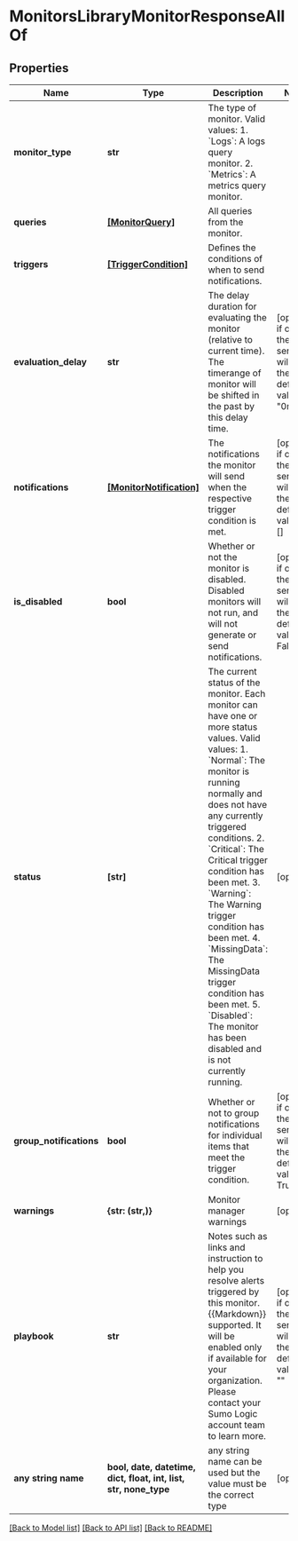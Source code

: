 # MonitorsLibraryMonitorResponseAllOf


## Properties
Name | Type | Description | Notes
------------ | ------------- | ------------- | -------------
**monitor_type** | **str** | The type of monitor. Valid values:   1. &#x60;Logs&#x60;: A logs query monitor.   2. &#x60;Metrics&#x60;: A metrics query monitor. | 
**queries** | [**[MonitorQuery]**](MonitorQuery.md) | All queries from the monitor. | 
**triggers** | [**[TriggerCondition]**](TriggerCondition.md) | Defines the conditions of when to send notifications. | 
**evaluation_delay** | **str** | The delay duration for evaluating the monitor (relative to current time). The timerange of monitor will be shifted in the past by this delay time. | [optional]  if omitted the server will use the default value of "0m"
**notifications** | [**[MonitorNotification]**](MonitorNotification.md) | The notifications the monitor will send when the respective trigger condition is met. | [optional]  if omitted the server will use the default value of []
**is_disabled** | **bool** | Whether or not the monitor is disabled. Disabled monitors will not run, and will not generate or send notifications. | [optional]  if omitted the server will use the default value of False
**status** | **[str]** | The current status of the monitor. Each monitor can have one or more status values. Valid values:   1. &#x60;Normal&#x60;: The monitor is running normally and does not have any currently triggered conditions.   2. &#x60;Critical&#x60;: The Critical trigger condition has been met.   3. &#x60;Warning&#x60;: The Warning trigger condition has been met.   4. &#x60;MissingData&#x60;: The MissingData trigger condition has been met.   5. &#x60;Disabled&#x60;: The monitor has been disabled and is not currently running. | [optional] 
**group_notifications** | **bool** | Whether or not to group notifications for individual items that meet the trigger condition. | [optional]  if omitted the server will use the default value of True
**warnings** | **{str: (str,)}** | Monitor manager warnings | [optional] 
**playbook** | **str** | Notes such as links and instruction to help you resolve alerts triggered by this monitor. {{Markdown}} supported. It will be enabled only if available for your organization. Please contact your Sumo Logic account team to learn more. | [optional]  if omitted the server will use the default value of ""
**any string name** | **bool, date, datetime, dict, float, int, list, str, none_type** | any string name can be used but the value must be the correct type | [optional]

[[Back to Model list]](../README.md#documentation-for-models) [[Back to API list]](../README.md#documentation-for-api-endpoints) [[Back to README]](../README.md)


